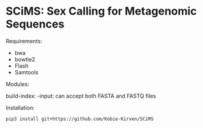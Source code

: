 <h1>SCiMS: Sex Calling for Metagenomic Sequences</h1>

Requirements:
- bwa
- bowtie2
- Flash
- Samtools

Modules:

build-index:
 -input: can accept both FASTA and FASTQ files

Installation:
```bash
pip3 install git+https://github.com/Kobie-Kirven/SCiMS

```
